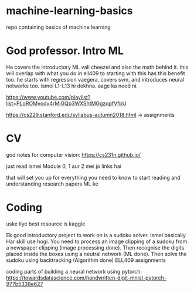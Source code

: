 # machine-learning-basics
repo containing basics of machine learning

# God professor. Intro ML

He covers the introductory ML vali cheezei and also the math behind it. this will overlap with what you do in ell409 to starting with this has this benefit too. he starts with regression vaegera, covers svm, and introduces neural networks too.
ismei L1-L13 hi dekhna. aage ka need ni.

https://www.youtube.com/playlist?list=PLoROMvodv4rMiGQp3WXShtMGgzqpfVfbU

https://cs229.stanford.edu/syllabus-autumn2018.html → assignments

# CV
god notes for computer vision: https://cs231n.github.io/

just read ismei Module 0, 1 aur 2 mei jo links hai

that will set you up for everything you need to know to start reading and understanding research papers ML ke

# Coding

uske liye best resource is kaggle

Ek good introductory project to work on is a sudoku solver. Ismei basically Har skill use hogi. You need to process an image clipping of a sudoku from a newspaper clipping (image processing done). Then recognise the digits placed inside the boxes using a neutral network (ML done). Then solve the sudoku using backtracking (Algorithm done)
ELL409 assignments

coding parts of building a neural network using pytorch: https://towardsdatascience.com/handwritten-digit-mnist-pytorch-977b5338e627
